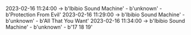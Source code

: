 2023-02-16 11:24:00 -> b'Ibibio Sound Machine' - b'unknown' - b'Protection From Evil'
2023-02-16 11:29:00 -> b'Ibibio Sound Machine' - b'unknown' - b'All That You Want'
2023-02-16 11:34:00 -> b'Ibibio Sound Machine' - b'unknown' - b'17 18 19'
